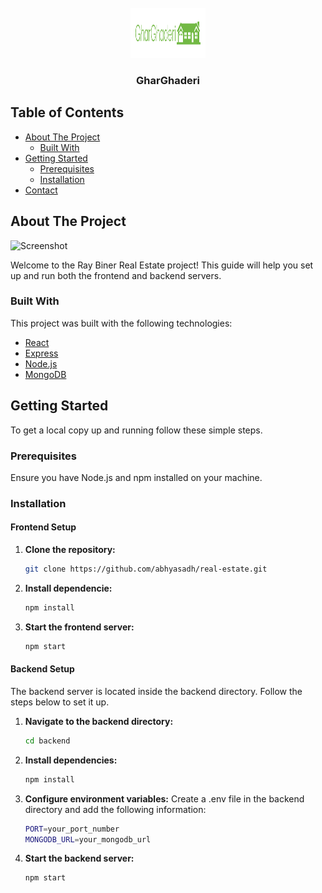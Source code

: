 <br/>
<div align="center">
  <a href="">
    <img src="src/assets/logo/gharghaderi.png" alt="Logo" width="120" height="80">
  </a>
  <h3 align="center">GharGhaderi</h3>
</div>

## Table of Contents

- [About The Project](#about-the-project)
  - [Built With](#built-with)
- [Getting Started](#getting-started)
  - [Prerequisites](#prerequisites)
  - [Installation](#installation)
- [Contact](#contact)

## About The Project

![Screenshot](images/demo.gif)

Welcome to the Ray Biner Real Estate project! This guide will help you set up and run both the frontend and backend servers.

### Built With

This project was built with the following technologies:

- [React](https://reactjs.org/)
- [Express](https://expressjs.com/)
- [Node.js](https://nodejs.org/)
- [MongoDB](https://www.mongodb.com/)

## Getting Started

To get a local copy up and running follow these simple steps.

### Prerequisites

Ensure you have Node.js and npm installed on your machine.

### Installation

#### Frontend Setup

1. **Clone the repository:**

   ```bash
   git clone https://github.com/abhyasadh/real-estate.git

   ```

2. **Install dependencie:**

   ```bash
   npm install

   ```

3. **Start the frontend server:**

   ```bash
   npm start
   ```

#### Backend Setup

The backend server is located inside the backend directory. Follow the steps below to set it up.

1. **Navigate to the backend directory:**

   ```bash
   cd backend

   ```

2. **Install dependencies:**

   ```bash
   npm install

   ```

3. **Configure environment variables:**
   Create a .env file in the backend directory and add the following information:

   ```bash
   PORT=your_port_number
   MONGODB_URL=your_mongodb_url

   ```

4. **Start the backend server:**

   ```bash
   npm start
   ```
